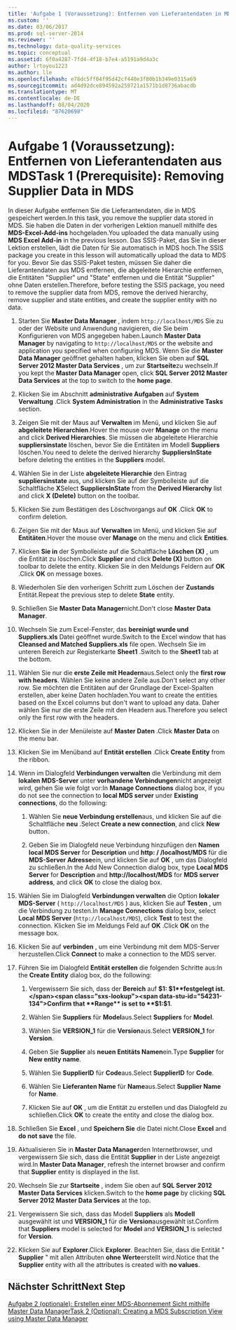 ```yaml
---
title: 'Aufgabe 1 (Voraussetzung): Entfernen von Lieferantendaten in MDS | Microsoft-Dokumentation'
ms.custom: ''
ms.date: 03/06/2017
ms.prod: sql-server-2014
ms.reviewer: ''
ms.technology: data-quality-services
ms.topic: conceptual
ms.assetid: 6f0a4287-7fd4-4f18-b7e4-a5191a9d4a3c
author: lrtoyou1223
ms.author: lle
ms.openlocfilehash: e78dc5ff04f95d42cf440e3f80b1b349e0315a69
ms.sourcegitcommit: ad4d92dce894592a259721a1571b1d8736abacdb
ms.translationtype: MT
ms.contentlocale: de-DE
ms.lasthandoff: 08/04/2020
ms.locfileid: "87620698"
---
```

# <a name="task-1-prerequisite-removing-supplier-data-in-mds"></a><span data-ttu-id="54231-102">Aufgabe 1 (Voraussetzung): Entfernen von Lieferantendaten aus MDS</span><span class="sxs-lookup"><span data-stu-id="54231-102">Task 1 (Prerequisite): Removing Supplier Data in MDS</span></span>
  <span data-ttu-id="54231-103">In dieser Aufgabe entfernen Sie die Lieferantendaten, die in MDS gespeichert werden.</span><span class="sxs-lookup"><span data-stu-id="54231-103">In this task, you remove the supplier data stored in MDS.</span></span> <span data-ttu-id="54231-104">Sie haben die Daten in der vorherigen Lektion manuell mithilfe des **MDS-Excel-Add-ins** hochgeladen.</span><span class="sxs-lookup"><span data-stu-id="54231-104">You uploaded the data manually using **MDS Excel Add-in** in the previous lesson.</span></span> <span data-ttu-id="54231-105">Das SSIS-Paket, das Sie in dieser Lektion erstellen, lädt die Daten für Sie automatisch in MDS hoch.</span><span class="sxs-lookup"><span data-stu-id="54231-105">The SSIS package you create in this lesson will automatically upload the data to MDS for you.</span></span> <span data-ttu-id="54231-106">Bevor Sie das SSIS-Paket testen, müssen Sie daher die Lieferantendaten aus MDS entfernen, die abgeleitete Hierarchie entfernen, die Entitäten "Supplier" und "State" entfernen und die Entität "Supplier" ohne Daten erstellen.</span><span class="sxs-lookup"><span data-stu-id="54231-106">Therefore, before testing the SSIS package, you need to remove the supplier data from MDS, remove the derived hierarchy, remove supplier and state entities, and create the supplier entity with no data.</span></span>  
  
1.  <span data-ttu-id="54231-107">Starten Sie **Master Data Manager** , indem `http://localhost/MDS` Sie zu oder der Website und Anwendung navigieren, die Sie beim Konfigurieren von MDS angegeben haben.</span><span class="sxs-lookup"><span data-stu-id="54231-107">Launch **Master Data Manager** by navigating to `http://localhost/MDS` or the website and application you specified when configuring MDS.</span></span> <span data-ttu-id="54231-108">Wenn Sie die **Master Data Manager** geöffnet gehalten haben, klicken Sie oben auf **SQL Server 2012 Master Data Services** , um zur **Startseite**zu wechseln.</span><span class="sxs-lookup"><span data-stu-id="54231-108">If you kept the **Master Data Manager** open, click **SQL Server 2012 Master Data Services** at the top to switch to the **home page**.</span></span>  
  
2.  <span data-ttu-id="54231-109">Klicken Sie im Abschnitt **administrative Aufgaben** auf **System Verwaltung** .</span><span class="sxs-lookup"><span data-stu-id="54231-109">Click **System Administration** in the **Administrative Tasks** section.</span></span>  
  
3.  <span data-ttu-id="54231-110">Zeigen Sie mit der Maus auf **Verwalten** im Menü, und klicken Sie auf **abgeleitete Hierarchien**.</span><span class="sxs-lookup"><span data-stu-id="54231-110">Hover the mouse over **Manage** on the menu and click **Derived Hierarchies**.</span></span> <span data-ttu-id="54231-111">Sie müssen die abgeleitete Hierarchie **suppliersinstate** löschen, bevor Sie die Entitäten im Modell **Suppliers** löschen.</span><span class="sxs-lookup"><span data-stu-id="54231-111">You need to delete the derived hierarchy **SuppliersInState** before deleting the entities in the **Suppliers** model.</span></span>  
  
4.  <span data-ttu-id="54231-112">Wählen Sie in der Liste **abgeleitete Hierarchie** den Eintrag **suppliersinstate** aus, und klicken Sie auf der Symbolleiste auf die Schaltfläche **X**</span><span class="sxs-lookup"><span data-stu-id="54231-112">Select **SuppliersInState** from the **Derived Hierarchy** list and click **X (Delete)** button on the toolbar.</span></span>  
  
5.  <span data-ttu-id="54231-113">Klicken Sie zum Bestätigen des Löschvorgangs auf **OK** .</span><span class="sxs-lookup"><span data-stu-id="54231-113">Click **OK** to confirm deletion.</span></span>  
  
6.  <span data-ttu-id="54231-114">Zeigen Sie mit der Maus auf **Verwalten** im Menü, und klicken Sie auf **Entitäten**.</span><span class="sxs-lookup"><span data-stu-id="54231-114">Hover the mouse over **Manage** on the menu and click **Entities**.</span></span>  
  
7.  <span data-ttu-id="54231-115">Klicken **Sie in** der Symbolleiste auf die Schaltfläche **Löschen (X)** , um die Entität zu löschen.</span><span class="sxs-lookup"><span data-stu-id="54231-115">Click **Supplier** and click **Delete (X)** button on toolbar to delete the entity.</span></span> <span data-ttu-id="54231-116">Klicken Sie in den Meldungs Feldern auf **OK** .</span><span class="sxs-lookup"><span data-stu-id="54231-116">Click **OK** on message boxes.</span></span>  
  
8.  <span data-ttu-id="54231-117">Wiederholen Sie den vorherigen Schritt zum Löschen der **Zustands** Entität.</span><span class="sxs-lookup"><span data-stu-id="54231-117">Repeat the previous step to delete **State** entity.</span></span>  
  
9. <span data-ttu-id="54231-118">Schließen Sie **Master Data Manager**nicht.</span><span class="sxs-lookup"><span data-stu-id="54231-118">Don't close **Master Data Manager**.</span></span>  
  
10. <span data-ttu-id="54231-119">Wechseln Sie zum Excel-Fenster, das **bereinigt wurde und Suppliers.xls** Datei geöffnet wurde.</span><span class="sxs-lookup"><span data-stu-id="54231-119">Switch to the Excel window that has **Cleansed and Matched Suppliers.xls** file open.</span></span> <span data-ttu-id="54231-120">Wechseln Sie im unteren Bereich zur Registerkarte **Sheet1** .</span><span class="sxs-lookup"><span data-stu-id="54231-120">Switch to the **Sheet1** tab at the bottom.</span></span>  
  
11. <span data-ttu-id="54231-121">Wählen Sie nur die **erste Zeile mit Headern**aus.</span><span class="sxs-lookup"><span data-stu-id="54231-121">Select only the **first row with headers**.</span></span> <span data-ttu-id="54231-122">Wählen Sie keine andere Zeile aus.</span><span class="sxs-lookup"><span data-stu-id="54231-122">Don't select any other row.</span></span> <span data-ttu-id="54231-123">Sie möchten die Entitäten auf der Grundlage der Excel-Spalten erstellen, aber keine Daten hochladen.</span><span class="sxs-lookup"><span data-stu-id="54231-123">You want to create the entities based on the Excel columns but don't want to upload any data.</span></span> <span data-ttu-id="54231-124">Daher wählen Sie nur die erste Zeile mit den Headern aus.</span><span class="sxs-lookup"><span data-stu-id="54231-124">Therefore you select only the first row with the headers.</span></span>  
  
12. <span data-ttu-id="54231-125">Klicken Sie in der Menüleiste auf **Master Daten** .</span><span class="sxs-lookup"><span data-stu-id="54231-125">Click **Master Data** on the menu bar.</span></span>  
  
13. <span data-ttu-id="54231-126">Klicken Sie im Menüband auf **Entität erstellen** .</span><span class="sxs-lookup"><span data-stu-id="54231-126">Click **Create Entity** from the ribbon.</span></span>  
  
14. <span data-ttu-id="54231-127">Wenn im Dialogfeld **Verbindungen verwalten** die Verbindung mit dem **lokalen MDS-Server** unter **vorhandene Verbindungen**nicht angezeigt wird, gehen Sie wie folgt vor:</span><span class="sxs-lookup"><span data-stu-id="54231-127">In **Manage Connections** dialog box, if you do not see the connection to **local MDS server** under **Existing connections**, do the following:</span></span>  
  
    1.  <span data-ttu-id="54231-128">Wählen Sie **neue Verbindung erstellen**aus, und klicken Sie auf die Schaltfläche **neu** .</span><span class="sxs-lookup"><span data-stu-id="54231-128">Select **Create a new connection**, and click **New** button.</span></span>  
  
    2.  <span data-ttu-id="54231-129">Geben Sie im Dialogfeld neue Verbindung hinzufügen den **Namen local MDS Server** for **Description** und **http: \/ /localhost/MDS** für die **MDS-Server Adresse**ein, und klicken Sie auf **OK** , um das Dialogfeld zu schließen.</span><span class="sxs-lookup"><span data-stu-id="54231-129">In the Add New Connection dialog box, type **Local MDS Server** for **Description** and **http:\//localhost/MDS** for **MDS server address**, and click **OK** to close the dialog box.</span></span>  
  
15. <span data-ttu-id="54231-130">Wählen Sie im Dialogfeld **Verbindungen verwalten** die Option **lokaler MDS-Server** ( `http://localhost/MDS` ) aus, klicken Sie auf **Testen** , um die Verbindung zu testen.</span><span class="sxs-lookup"><span data-stu-id="54231-130">In **Manage Connections** dialog box, select **Local MDS Server** (`http://localhost/MDS`), click **Test** to test the connection.</span></span> <span data-ttu-id="54231-131">Klicken Sie im Meldungs Feld auf **OK** .</span><span class="sxs-lookup"><span data-stu-id="54231-131">Click **OK** on the message box.</span></span>  
  
16. <span data-ttu-id="54231-132">Klicken Sie auf **verbinden** , um eine Verbindung mit dem MDS-Server herzustellen.</span><span class="sxs-lookup"><span data-stu-id="54231-132">Click **Connect** to make a connection to the MDS server.</span></span>  
  
17. <span data-ttu-id="54231-133">Führen Sie im Dialogfeld **Entität erstellen** die folgenden Schritte aus:</span><span class="sxs-lookup"><span data-stu-id="54231-133">In the **Create Entity** dialog box, do the following:</span></span>  
  
    1.  <span data-ttu-id="54231-134">Vergewissern Sie sich, dass der **Bereich** auf **$1: $1**festgelegt ist.</span><span class="sxs-lookup"><span data-stu-id="54231-134">Confirm that **Range** is set to **$1:$1**.</span></span>  
  
    2.  <span data-ttu-id="54231-135">Wählen Sie **Suppliers** für **Model**aus.</span><span class="sxs-lookup"><span data-stu-id="54231-135">Select **Suppliers** for **Model**.</span></span>  
  
    3.  <span data-ttu-id="54231-136">Wählen Sie **VERSION_1** für die **Version**aus.</span><span class="sxs-lookup"><span data-stu-id="54231-136">Select **VERSION_1** for **Version**.</span></span>  
  
    4.  <span data-ttu-id="54231-137">Geben Sie **Supplier** als **neuen Entitäts Namen**ein.</span><span class="sxs-lookup"><span data-stu-id="54231-137">Type **Supplier** for **New entity name**.</span></span>  
  
    5.  <span data-ttu-id="54231-138">Wählen Sie **SupplierID** für **Code**aus.</span><span class="sxs-lookup"><span data-stu-id="54231-138">Select **SupplierID** for **Code**.</span></span>  
  
    6.  <span data-ttu-id="54231-139">Wählen Sie **Lieferanten Name** für **Name**aus.</span><span class="sxs-lookup"><span data-stu-id="54231-139">Select **Supplier Name** for **Name**.</span></span>  
  
    7.  <span data-ttu-id="54231-140">Klicken Sie auf **OK** , um die Entität zu erstellen und das Dialogfeld zu schließen.</span><span class="sxs-lookup"><span data-stu-id="54231-140">Click **OK** to create the entity and close the dialog box.</span></span>  
  
18. <span data-ttu-id="54231-141">Schließen Sie **Excel** , und **Speichern Sie** die Datei nicht.</span><span class="sxs-lookup"><span data-stu-id="54231-141">Close **Excel** and **do not save** the file.</span></span>  
  
19. <span data-ttu-id="54231-142">Aktualisieren Sie in **Master Data Manager**den Internetbrowser, und vergewissern Sie sich, dass die Entität **Supplier** in der Liste angezeigt wird.</span><span class="sxs-lookup"><span data-stu-id="54231-142">In **Master Data Manager**, refresh the internet browser and confirm that **Supplier** entity is displayed in the list.</span></span>  
  
20. <span data-ttu-id="54231-143">Wechseln Sie zur **Startseite** , indem Sie oben auf **SQL Server 2012 Master Data Services** klicken.</span><span class="sxs-lookup"><span data-stu-id="54231-143">Switch to the **home page** by clicking **SQL Server 2012 Master Data Services** at the top.</span></span>  
  
21. <span data-ttu-id="54231-144">Vergewissern Sie sich, dass das Modell **Suppliers** als **Modell** ausgewählt ist und **VERSION_1** für die **Version**ausgewählt ist.</span><span class="sxs-lookup"><span data-stu-id="54231-144">Confirm that **Suppliers** model is selected for **Model** and **VERSION_1** is selected for **Version**.</span></span>  
  
22. <span data-ttu-id="54231-145">Klicken Sie auf **Explorer**.</span><span class="sxs-lookup"><span data-stu-id="54231-145">Click **Explorer**.</span></span> <span data-ttu-id="54231-146">Beachten Sie, dass die Entität " **Supplier** " mit allen Attributen **ohne Werte**erstellt wird.</span><span class="sxs-lookup"><span data-stu-id="54231-146">Notice that the **Supplier** entity with all the attributes is created with **no values**.</span></span>  
  
## <a name="next-step"></a><span data-ttu-id="54231-147">Nächster Schritt</span><span class="sxs-lookup"><span data-stu-id="54231-147">Next Step</span></span>  
 [<span data-ttu-id="54231-148">Aufgabe 2 &#40;optionale&#41;: Erstellen einer MDS-Abonnement Sicht mithilfe Master Data Manager</span><span class="sxs-lookup"><span data-stu-id="54231-148">Task 2 &#40;Optional&#41;: Creating a MDS Subscription View using Master Data Manager</span></span>](../../2014/tutorials/task-2-optional-creating-a-mds-subscription-view-using-master-data-manager.md)  
  
  
